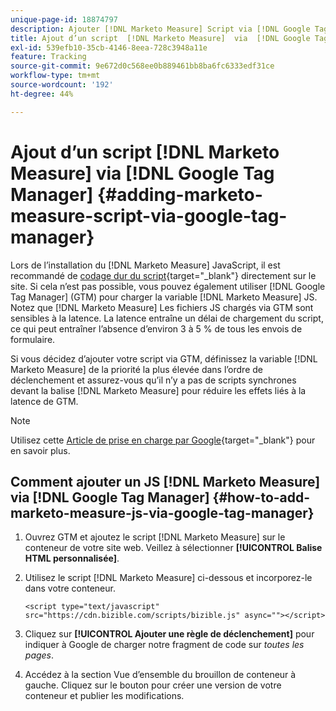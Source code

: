 ```yaml
---
unique-page-id: 18874797
description: Ajouter [!DNL Marketo Measure] Script via [!DNL Google Tag Manager] - [!DNL Marketo Measure]
title: Ajout d’un script  [!DNL Marketo Measure]  via  [!DNL Google Tag Manager]
exl-id: 539efb10-35cb-4146-8eea-728c3948a11e
feature: Tracking
source-git-commit: 9e672d0c568ee0b889461bb8ba6fc6333edf31ce
workflow-type: tm+mt
source-wordcount: '192'
ht-degree: 44%

---
```


# Ajout d’un script [!DNL Marketo Measure] via [!DNL Google Tag Manager] {#adding-marketo-measure-script-via-google-tag-manager}

Lors de l’installation du [!DNL Marketo Measure] JavaScript, il est recommandé de [codage dur du script](/help/marketo-measure-tracking/setting-up-tracking/adding-marketo-measure-script.md){target="_blank"} directement sur le site. Si cela n’est pas possible, vous pouvez également utiliser [!DNL Google Tag Manager] (GTM) pour charger la variable [!DNL Marketo Measure] JS. Notez que [!DNL Marketo Measure] Les fichiers JS chargés via GTM sont sensibles à la latence. La latence entraîne un délai de chargement du script, ce qui peut entraîner l’absence d’environ 3 à 5 % de tous les envois de formulaire.

Si vous décidez d’ajouter votre script via GTM, définissez la variable [!DNL Marketo Measure] de la priorité la plus élevée dans l’ordre de déclenchement et assurez-vous qu’il n’y a pas de scripts synchrones devant la balise [!DNL Marketo Measure] pour réduire les effets liés à la latence de GTM.

>[!NOTE]
>
>Utilisez cette [Article de prise en charge par Google](https://support.google.com/tagmanager/answer/2772421?hl=fr&amp;sjid=5438088820075065836-EU){target="_blank"} pour en savoir plus.

## Comment ajouter un JS [!DNL Marketo Measure] via [!DNL Google Tag Manager] {#how-to-add-marketo-measure-js-via-google-tag-manager}

1. Ouvrez GTM et ajoutez le script [!DNL Marketo Measure] sur le conteneur de votre site web. Veillez à sélectionner **[!UICONTROL Balise HTML personnalisée]**.

1. Utilisez le script [!DNL Marketo Measure] ci-dessous et incorporez-le dans votre conteneur.

   `<script type="text/javascript" src="https://cdn.bizible.com/scripts/bizible.js" async=""></script>`

1. Cliquez sur **[!UICONTROL Ajouter une règle de déclenchement]** pour indiquer à Google de charger notre fragment de code sur *toutes les pages*.

1. Accédez à la section Vue d’ensemble du brouillon de conteneur à gauche. Cliquez sur le bouton pour créer une version de votre conteneur et publier les modifications.
